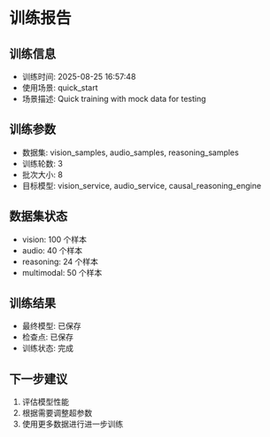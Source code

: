 # 训练报告

## 训练信息
- 训练时间: 2025-08-25 16:57:48
- 使用场景: quick_start
- 场景描述: Quick training with mock data for testing

## 训练参数
- 数据集: vision_samples, audio_samples, reasoning_samples
- 训练轮数: 3
- 批次大小: 8
- 目标模型: vision_service, audio_service, causal_reasoning_engine

## 数据集状态
- vision: 100 个样本
- audio: 40 个样本
- reasoning: 24 个样本
- multimodal: 50 个样本

## 训练结果
- 最终模型: 已保存
- 检查点: 已保存
- 训练状态: 完成

## 下一步建议
1. 评估模型性能
2. 根据需要调整超参数
3. 使用更多数据进行进一步训练
